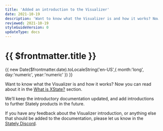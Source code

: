 ```yaml
---
title: 'Added an introduction to the Visualizer'
date: 2021-10-19
description: 'Want to know what the Visualizer is and how it works? Now you can read about it in the dedication section: What is XState?'
reviewed: 2021-10-19
styleGuideVersion: 0
updateType: docs
---
```


<h1>{{ $frontmatter.title }}</h1>
<p class="date">{{ new Date($frontmatter.date).toLocaleString('en-US',{ month:'long', day:'numeric', year:'numeric' }) }}</p>

Want to know what the Visualizer is and how it works? Now you can read about it in the [What is XState?](/visualizer/) section.

We’ll keep the introductory documentation updated, and add introductions to further Stately products in the future.

If you have any feedback about the Visualizer introduction, or anything else that should be added to the documentation, please let us know in the [Stately Discord](https://discord.gg/xstate).
